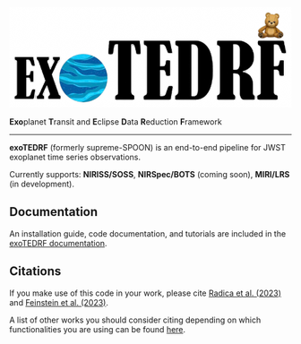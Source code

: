 <p align="center">
  <img width = "600" src="./docs/figures/logo.png"/>
</p>

**Exo**planet **T**ransit and **E**clipse **D**ata **R**eduction **F**ramework
___


**exoTEDRF** (formerly supreme-SPOON) is an end-to-end pipeline for JWST exoplanet time series observations.  

Currently supports: **NIRISS/SOSS**, **NIRSpec/BOTS** (coming soon), **MIRI/LRS** (in development).

## Documentation
An installation guide, code documentation, and tutorials are included in the [exoTEDRF documentation](https://exotedrf.readthedocs.io/en/latest/index.html).

## Citations
If you make use of this code in your work, please cite [Radica et al. (2023)](https://ui.adsabs.harvard.edu/abs/2023MNRAS.524..835R/abstract) 
and [Feinstein et al. (2023)](https://ui.adsabs.harvard.edu/abs/2023Natur.614..670F/abstract).  

A list of other works you should consider citing depending on which functionalities you are using can be found [here](https://exotedrf.readthedocs.io/en/latest/content/citations.html).

